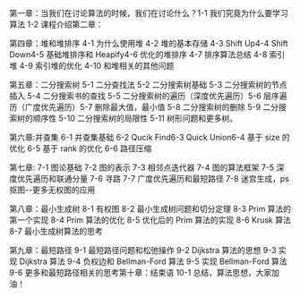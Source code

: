 第一章：当我们在讨论算法的时候，我们在讨论什么？1-1 我们究竟为什么要学习算法 1-2 课程介绍第二章：




第四章：堆和堆排序 4-1 为什么使用堆 4-2 堆的基本存储 4-3 Shift Up4-4 Shift Down4-5 基础堆排序和 Heapify4-6 优化的堆排序 4-7 排序算法总结 4-8 索引堆 4-9 索引堆的优化 4-10 和堆相关的其他问题


第五章：二分搜索树 5-1 二分查找法 5-2 二分搜索树基础 5-3 二分搜索树的节点插入 5-4 二分搜索书的查找 5-5 二分搜索树的遍历（深度优先遍历）5-6 层序遍历（广度优先遍历）5-7 删除最大值，最小值 5-8 二分搜索树的删除 5-9 二分搜索树的顺序性 5-10 二分搜索树的局限性 5-11 树形问题和更多树。


第六章:并查集 6-1 并查集基础 6-2 Qucik Find6-3 Quick Union6-4 基于 size 的优化 6-5 基于 rank 的优化 6-6 路径压缩


第七章: 7-1 图论基础 7-2 图的表示 7-3 相邻点迭代器 7-4 图的算法框架
7-5 深度优先遍历和联通分量 7-6 寻路 7-7 广度优先遍历和最短路径 7-8 迷宫生成，ps 抠图--更多无权图的应用

第八章：最小生成树 8-1 有权图 8-2 最小生成树问题和切分定理 8-3 Prim 算法的第一个实现 8-4 Prim 算法的优化 8-5 优化后的 Prim 算法的实现 8-6 Krusk 算法 8-7 最小生成树算法的思考

第九章：最短路径 9-1 最短路径问题和松弛操作 9-2 Dijkstra 算法的思想 9-3 实现 Dijkstra 算法 9-4 负权边和 Bellman-Ford 算法 9-5 实现 Bellman-Ford 算法 9-6 更多和最短路径相关的思考第十章：结束语 10-1 总结，算法思想，大家加油！
